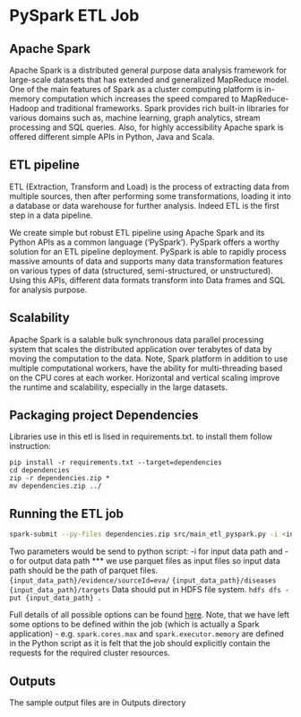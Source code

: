 # PySpark ETL Job

## Apache Spark
Apache Spark is a distributed general purpose data analysis framework for large-scale datasets that has extended and generalized MapReduce model.
One of the main features of Spark as a cluster computing platform is in-memory computation which increases the speed compared to MapReduce-Hadoop and traditional frameworks. 
Spark provides rich built-in libraries for various domains such as, machine learning, graph analytics, stream processing and SQL queries. Also, for highly accessibility Apache spark is offered  different simple APIs in Python, Java and Scala. 

## ETL pipeline
ETL (Extraction, Transform and Load) is the process of extracting data from multiple sources, then after performing some transformations, loading it into a database or data warehouse for further analysis. Indeed ETL is the first step in a data pipeline.

We create simple but robust ETL pipeline using Apache Spark and its Python APIs  as a common language (‘PySpark’).
PySpark offers a worthy solution for an ETL pipeline deployment. PySpark is able to rapidly process massive amounts of data and supports many data transformation features on various types of data (structured, semi-structured, or unstructured). Using this APIs, different data formats transform into Data frames and SQL for analysis purpose.

## Scalability
Apache Spark is a salable bulk synchronous data parallel processing system that scales the distributed application over terabytes of data by moving the computation to the data. Note, Spark platform in addition to use multiple computational workers, have the ability for multi-threading based on the CPU cores at each worker. Horizontal and vertical scaling improve the runtime and scalability, especially in the large datasets.

## Packaging project Dependencies
Libraries use in this etl is lised in requirements.txt. to install them follow instruction:
```
pip install -r requirements.txt --target=dependencies
cd dependencies
zip -r dependencies.zip *
mv dependencies.zip ../ 
```

## Running the ETL job
```bash
spark-submit --py-files dependencies.zip src/main_etl_pyspark.py -i <input_data_path> -o <output_data_path>
```
Two parameters would be send to python script: -i for input data path and -o for output data path
*** we use parquet files as input files so input data path should be the path of parquet files.
```{input_data_path}/evidence/sourceId=eva/```
```{input_data_path}/diseases```
```{input_data_path}/targets```
Data should put in HDFS file system.
```hdfs dfs -put {input_data_path} .```

Full details of all possible options can be found [here](http://spark.apache.org/docs/latest/submitting-applications.html). Note, that we have left some options to be defined within the job (which is actually a Spark application) - e.g. `spark.cores.max` and `spark.executor.memory` are defined in the Python script as it is felt that the job should explicitly contain the requests for the required cluster resources.

## Outputs
The sample output files are in Outputs directory 
